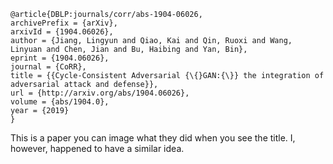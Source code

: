 ```
@article{DBLP:journals/corr/abs-1904-06026,
archivePrefix = {arXiv},
arxivId = {1904.06026},
author = {Jiang, Lingyun and Qiao, Kai and Qin, Ruoxi and Wang, Linyuan and Chen, Jian and Bu, Haibing and Yan, Bin},
eprint = {1904.06026},
journal = {CoRR},
title = {{Cycle-Consistent Adversarial {\{}GAN:{\}} the integration of adversarial attack and defense}},
url = {http://arxiv.org/abs/1904.06026},
volume = {abs/1904.0},
year = {2019}
}
```
This is a paper you can image what they did when you see the title. I, however, happened to have a similar idea.